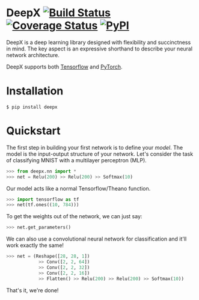 # DeepX [![Build Status](https://travis-ci.org/sharadmv/deepx.svg?branch=master)](https://travis-ci.org/sharadmv/deepx) [![Coverage Status](https://coveralls.io/repos/sharadmv/deepx/badge.svg?branch=master&service=github)](https://coveralls.io/github/sharadmv/deepx?branch=master) [![PyPI](https://img.shields.io/pypi/v/deepx.svg)](https://pypi.python.org/pypi/deepx)
DeepX is a deep learning library designed with flexibility and succinctness in mind.
The key aspect is an expressive shorthand to describe your neural network architecture.

DeepX supports both  [Tensorflow](http://www.tensorflow.org) and [PyTorch](https://pytorch.org/).

Installation
====================================

```
$ pip install deepx
```

Quickstart
=================================

The first step in building your first network is to define your *model*.
The model is the input-output structure of your network.
Let's consider the task of classifying MNIST with a multilayer perceptron (MLP).

```python
>>> from deepx.nn import *
>>> net = Relu(200) >> Relu(200) >> Softmax(10)
```

Our model acts like a normal Tensorflow/Theano function.
```python
>>> import tensorflow as tf
>>> net(tf.ones((10, 784)))
```
To get the weights out of the network, we can just say:
```python
>>> net.get_parameters()
```

We can also use a convolutional neural network for classification and it'll work exactly the same!
```python
>>> net = (Reshape([28, 28, 1])
            >> Conv([2, 2, 64])
            >> Conv([2, 2, 32])
            >> Conv([2, 2, 16])
            >> Flatten() >> Relu(200) >> Relu(200) >> Softmax(10))
```


That's it, we're done!
